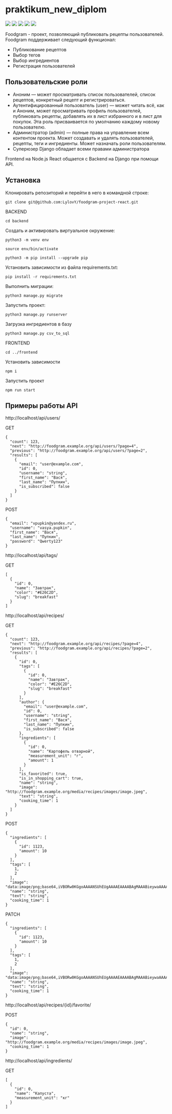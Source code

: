# praktikum_new_diplom

![](https://img.shields.io/badge/Python-3776AB?style=for-the-badge&logo=python&logoColor=white)
![](https://img.shields.io/badge/django%20rest-ff1709?style=for-the-badge&logo=django&logoColor=white)
![](https://img.shields.io/badge/Django-092E20?style=for-the-badge&logo=django&logoColor=green)
![](https://img.shields.io/badge/JWT-000000?style=for-the-badge&logo=JSON%20web%20tokens&logoColor=white)
![](https://img.shields.io/badge/Postman-FF6C37?style=for-the-badge&logo=Postman&logoColor=white)


Foodgram - проект, позволяющий публиковать рецепты пользователей. Foodgram поддерживает следующий функционал:

- Публикование рецептов
- Выбор тегов
- Выбор ингредиентов
- Регистрация пользователей

## Пользовательские роли

- Аноним — может просматривать список пользователей, список рецептов, конкретный рецепт и регистрироваться.
- Аутентифицированный пользователь (user) — может читать всё, как и Аноним, может просматривать профиль пользователей, публиковать рецепты, добавлять их в лист избранного и в лист для покупок. Эта роль присваивается по умолчанию каждому новому пользователю.
- Администратор (admin) — полные права на управление всем контентом проекта. Может создавать и удалять пользователей, рецепты, теги и ингредиенты. Может назначать роли пользователям.
- Суперюзер Django обладает всеми правами администратора

Frontend на Node.js React общается с Backend на Django при помощи API.

## Установка

Клонировать репозиторий и перейти в него в командной строке:

```
git clone git@github.com:LylovY/foodgram-project-react.git
```
BACKEND

```
cd backend
```
Cоздать и активировать виртуальное окружение:


```
python3 -m venv env

source env/bin/activate

python3 -m pip install --upgrade pip
```

Установить зависимости из файла requirements.txt:

```
pip install -r requirements.txt
```

Выполнить миграции:

```
python3 manage.py migrate
```
Запустить проект:

```
python3 manage.py runserver
```
Загрузка ингредиентов в базу

```
python3 manage.py csv_to_sql
```


FRONTEND

```
cd ../frontend
```
Установить зависимости

```
npm i
```
Запустить проект

```
npm run start
```


## Примеры работы API

http://localhost/api/users/

GET
```
{
  "count": 123,
  "next": "http://foodgram.example.org/api/users/?page=4",
  "previous": "http://foodgram.example.org/api/users/?page=2",
  "results": [
    {
      "email": "user@example.com",
      "id": 0,
      "username": "string",
      "first_name": "Вася",
      "last_name": "Пупкин",
      "is_subscribed": false
    }
  ]
}
```

POST
```
{
  "email": "vpupkin@yandex.ru",
  "username": "vasya.pupkin",
  "first_name": "Вася",
  "last_name": "Пупкин",
  "password": "Qwerty123"
}
```
http://localhost/api/tags/

GET
```
[
  {
    "id": 0,
    "name": "Завтрак",
    "color": "#E26C2D",
    "slug": "breakfast"
  }
]
```


http://localhost/api/recipes/


GET
```
{
  "count": 123,
  "next": "http://foodgram.example.org/api/recipes/?page=4",
  "previous": "http://foodgram.example.org/api/recipes/?page=2",
  "results": [
    {
      "id": 0,
      "tags": [
        {
          "id": 0,
          "name": "Завтрак",
          "color": "#E26C2D",
          "slug": "breakfast"
        }
      ],
      "author": {
        "email": "user@example.com",
        "id": 0,
        "username": "string",
        "first_name": "Вася",
        "last_name": "Пупкин",
        "is_subscribed": false
      },
      "ingredients": [
        {
          "id": 0,
          "name": "Картофель отварной",
          "measurement_unit": "г",
          "amount": 1
        }
      ],
      "is_favorited": true,
      "is_in_shopping_cart": true,
      "name": "string",
      "image": "http://foodgram.example.org/media/recipes/images/image.jpeg",
      "text": "string",
      "cooking_time": 1
    }
  ]
}
```

POST
```
{
  "ingredients": [
    {
      "id": 1123,
      "amount": 10
    }
  ],
  "tags": [
    1,
    2
  ],
  "image": "data:image/png;base64,iVBORw0KGgoAAAANSUhEUgAAAAEAAAABAgMAAABieywaAAAACVBMVEUAAAD///9fX1/S0ecCAAAACXBIWXMAAA7EAAAOxAGVKw4bAAAACklEQVQImWNoAAAAggCByxOyYQAAAABJRU5ErkJggg==",
  "name": "string",
  "text": "string",
  "cooking_time": 1
}
```

PATCH
```
{
  "ingredients": [
    {
      "id": 1123,
      "amount": 10
    }
  ],
  "tags": [
    1,
    2
  ],
  "image": "data:image/png;base64,iVBORw0KGgoAAAANSUhEUgAAAAEAAAABAgMAAABieywaAAAACVBMVEUAAAD///9fX1/S0ecCAAAACXBIWXMAAA7EAAAOxAGVKw4bAAAACklEQVQImWNoAAAAggCByxOyYQAAAABJRU5ErkJggg==",
  "name": "string",
  "text": "string",
  "cooking_time": 1
}
```

http://localhost/api/recipes/{id}/favorite/

POST
```
{
  "id": 0,
  "name": "string",
  "image": "http://foodgram.example.org/media/recipes/images/image.jpeg",
  "cooking_time": 1
}
```


http://localhost/api/ingredients/

GET
```
[
  {
    "id": 0,
    "name": "Капуста",
    "measurement_unit": "кг"
  }
]
```

